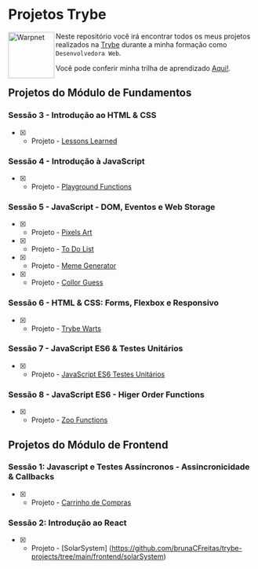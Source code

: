 # Projetos Trybe

[<img align="left" height="94px" width="94px" alt="Warpnet" src="https://blog.betrybe.com/wp-content/uploads/2021/11/51808343.png"/>](https://www.betrybe.com/)


Neste repositório você irá encontrar todos os meus projetos realizados na [Trybe](https://www.betrybe.com/) durante a minha formação como `Desenvolvedora Web`. 


Você pode conferir minha trilha de aprendizado [Aqui!](https://github.com/brunaCFreitas/trybe-exercices/).

## Projetos do Módulo de Fundamentos

### Sessão 3 - Introdução ao HTML & CSS

- [x] - Projeto - [Lessons Learned](https://github.com/brunaCFreitas/trybe-projects/tree/main/fundamentos/lessons-learned)

### Sessão 4 - Introdução à JavaScript 

- [x] - Projeto - [Playground Functions](https://github.com/brunaCFreitas/trybe-projects/tree/main/fundamentos/playground-functions)

### Sessão 5 - JavaScript - DOM, Eventos e Web Storage

- [x] - Projeto - [Pixels Art](https://github.com/brunaCFreitas/trybe-projects/tree/main/fundamentos/pixels-art)
- [x] - Projeto - [To Do List](https://github.com/brunaCFreitas/trybe-projects/tree/main/fundamentos/todo-list)
- [x] - Projeto - [Meme Generator](https://github.com/brunaCFreitas/trybe-projects/tree/main/fundamentos/meme-generator)
- [x] - Projeto - [Collor Guess](https://github.com/brunaCFreitas/trybe-projects/tree/main/fundamentos/color-guess)

### Sessão 6 - HTML & CSS: Forms, Flexbox e Responsivo

- [x] - Projeto - [Trybe Warts](https://github.com/brunaCFreitas/trybe-projects/tree/main/fundamentos/trybeWarts) 


### Sessão 7 - JavaScript ES6 & Testes Unitários

- [x] - Projeto - [JavaScript ES6 Testes Unitários](https://github.com/brunaCFreitas/trybe-projects/tree/main/fundamentos/testes-unitarios) 

### Sessão 8 - JavaScript ES6 - Higer Order Functions

- [x] - Projeto - [Zoo Functions](https://github.com/brunaCFreitas/trybe-projects/tree/main/fundamentos/zoo-functions)


## Projetos do Módulo de Frontend

### Sessão 1: Javascript e Testes Assíncronos - Assincronicidade & Callbacks

- [x] - Projeto - [Carrinho de Compras](https://github.com/brunaCFreitas/trybe-projects/tree/main/frontend/carrinho-de-compras)

### Sessão 2: Introdução ao React

- [x] - Projeto - [SolarSystem] (https://github.com/brunaCFreitas/trybe-projects/tree/main/frontend/solarSystem)

